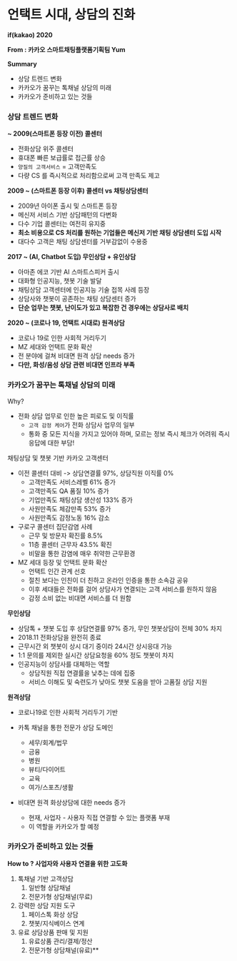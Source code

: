 # 언택트 시대, 상담의 진화



**if(kakao) 2020**

**From : 카카오 스마트채팅플랫폼기획팀 Yum**



**Summary**

* 상담 트렌드 변화
* 카카오가 꿈꾸는 톡채널 상담의 미래
* 카카오가 준비하고 있는 것들



### 상담 트렌드 변화

**~ 2009(스마트폰 등장 이전) 콜센터**

* 전화상담 위주 콜센터
* 휴대폰 빠른 보급률로 접근률 상승
* `양질의 고객서비스` = 고객만족도
* 다량 CS 를 즉시적으로 처리함으로써 고객 만족도 제고

**2009 ~ (스마트폰 등장 이후) 콜센터 vs 채팅상담센터**

* 2009년 아이폰 출시 및 스마트폰 등장
* 메신저 서비스 기반 상담패턴의 다변화
* 다수 기업 콜센터는 여전히 유지중
* **최소 비용으로 CS 처리를 원하는 기업들은 메신저 기반 채팅 상담센터 도입 시작**
* 대다수 고객은 채팅 상담센터를 거부감없이 수용중

**2017 ~ (AI, Chatbot 도입) 무인상담 + 유인상담**

* 아마존 에코 기반 AI 스마트스피커 출시
* 대화형 인공지능, 챗봇 기술 발달
* 채팅상담 고객센터에 인공지능 기술 접목 사례 등장
* 상담사와 챗봇이 공존하는 채팅 상담센터 증가
* **단순 업무는 챗봇, 난이도가 있고 복잡한 건 경우에는 상담사로 배치**

**2020 ~  (코로나 19, 언택트 시대로) 원격상담**

* 코로나 19로 인한 사회적 거리두기
* MZ 세대와 언택트 문화 확산
* 전 분야에 걸쳐 비대면 원격 상담 needs 증가
* **다만, 화성/음성 상담 관련 비대면 인프라 부족**



### 카카오가 꿈꾸는 톡채널 상담의 미래



Why?

* 전화 상담 업무로 인한 높은 피로도 및 이직률
  * `고객 감정 케어`가 전화 상담사 업무의 일부
  * 통화 중 모든 지식을 가지고 있어야 하며, 모르는 정보 즉시 체크가 어려워 즉시 응답에 대한 부담!



채팅상담 및 챗봇 기반 카카오 고객센터

* 이전 콜센터 대비 -> 상담연결률 97%, 상담직원 이직률 0%
  * 고객만족도 서비스레벨 61% 증가
  * 고객만족도 QA 품질 10% 증가
  * 기업만족도 채팅상담 생산성 133% 증가
  * 사원만족도 체감만족 53% 증가
  * 사원만족도 감정노동 16% 감소
* 구로구 콜센터 집단감염 사례
  * 근무 및 방문자 확진률 8.5%
  * 11층 콜센터 근무자 43.5% 확진
  * 비말을 통한 감염에 매우 취약한 근무환경
* MZ 세대 등장 및 언택트 문화 확산
  * 언택트 인간 관계 선호
  * 절친 보다는 인친이 더 친하고 온라인 인증을 통한 소속감 공유
  * 이후 세대들은 전화를 걸어 상담사가 연결되는 고객 서비스를 원하지 않음
  * 감정 소비 없는 비대면 서비스를 더 원함



**무인상담**

* 상담톡 + 챗봇 도입 후 상담연결률 97% 증가, 무인 챗봇상담이 전체 30% 차지
* 2018.11 전화상담을 완전히 종료
* 근무시간 외 챗봇이 상시 대기 중이라 24시간 상시응대 가능
* 1:1 문의를 제외한 실시간 상담요청을 60% 정도 챗봇이 차지
* 인공지능이 상담사를 대체하는 역할
  * 상담직원 직접 연결률을 낮추는 데에 집중
  * 서비스 이해도 및 숙련도가 낮아도 챗봇 도움을 받아 고품질 상담 지원



**원격상담**

* 코로나19로 인한 사회적 거리두기 기반
* 카톡 채널을 통한 전문가 상담 도메인
  * 세무/회계/법무
  * 금융
  * 병원
  * 뷰티/다이어트
  * 교육
  * 여가/스포츠/생활

* 비대면 원격 화상상담에 대한 needs 증가
  * 현재, 사업자 - 사용자 직접 연결할 수 있는 플랫폼 부재
  * 이 역할을 카카오가 할 예정



### 카카오가 준비하고 있는 것들



**How to ? 사업자와 사용자 연결을 위한 고도화**

1. 톡채널 기반 고객상담
   1. 일반형 상담채널
   2. 전문가형 상담채널(무료)
2. 강력한 상담 지원 도구
   1. 페이스톡 화상 상담
   2. 챗봇/지식베이스 연계
3. 유료 상담상품 판매 및 지원
   1. 유료상품 관리/결제/정산
   2. 전문가형 상담채널(유료)**